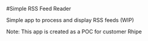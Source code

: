 #Simple RSS Feed Reader

Simple app to process and display RSS feeds (WIP)

Note: This app is created as a POC for customer Rhipe 
